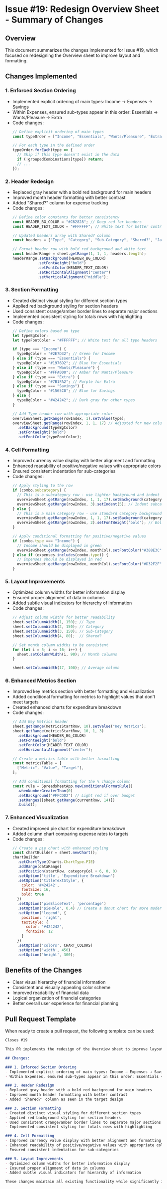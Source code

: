 # Issue #19: Redesign Overview Sheet - Summary of Changes

## Overview
This document summarizes the changes implemented for issue #19, which focused on redesigning the Overview sheet to improve layout and formatting.

## Changes Implemented

### 1. Enforced Section Ordering
- Implemented explicit ordering of main types: Income → Expenses → Savings
- Within Expenses, ensured sub-types appear in this order: Essentials → Wants/Pleasure → Extra
- Code changes:
  ```javascript
  // Define explicit ordering of main types
  const typeOrder = ["Income", "Essentials", "Wants/Pleasure", "Extra", "Savings"];
  
  // For each type in the defined order
  typeOrder.forEach(type => {
    // Skip if this type doesn't exist in the data
    if (!groupedCombinations[type]) return;
    // ...
  });
  ```

### 2. Header Redesign
- Replaced gray header with a bold red background for main headers
- Improved month header formatting with better contrast
- Added "Shared?" column for expense tracking
- Code changes:
  ```javascript
  // Define color constants for better consistency
  const HEADER_BG_COLOR = "#C62828"; // Deep red for headers
  const HEADER_TEXT_COLOR = "#FFFFFF"; // White text for better contrast on red
  
  // Updated headers array with Shared? column
  const headers = ["Type", "Category", "Sub-Category", "Shared?", "Jan-25", "Feb-25", "Mar-25", "Apr-25", "May-25", "Jun-25", "Jul-25", "Aug-25", "Sep-25", "Oct-25", "Nov-25", "Dec-25", "Average"];
  
  // Format header row with bold red background and white text
  const headerRange = sheet.getRange(1, 1, 1, headers.length);
  headerRange.setBackground(HEADER_BG_COLOR)
             .setFontWeight("bold")
             .setFontColor(HEADER_TEXT_COLOR)
             .setHorizontalAlignment("center")
             .setVerticalAlignment("middle");
  ```

### 3. Section Formatting
- Created distinct visual styling for different section types
- Applied red background styling for section headers
- Used consistent orange/amber border lines to separate major sections
- Implemented consistent styling for totals rows with highlighting
- Code changes:
  ```javascript
  // Define colors based on type
  let typeBgColor;
  let typeFontColor = "#FFFFFF"; // White text for all type headers
  
  if (type === "Income") {
    typeBgColor = "#2E7D32"; // Green for Income
  } else if (type === "Essentials") {
    typeBgColor = "#1976D2"; // Blue for Essentials
  } else if (type === "Wants/Pleasure") {
    typeBgColor = "#FFA000"; // Amber for Wants/Pleasure
  } else if (type === "Extra") {
    typeBgColor = "#7B1FA2"; // Purple for Extra
  } else if (type === "Savings") {
    typeBgColor = "#1565C0"; // Blue for Savings
  } else {
    typeBgColor = "#424242"; // Dark gray for other types
  }
  
  // Add Type header row with appropriate color
  overviewSheet.getRange(rowIndex, 1).setValue(type);
  overviewSheet.getRange(rowIndex, 1, 1, 17) // Adjusted for new column count
    .setBackground(typeBgColor)
    .setFontWeight("bold")
    .setFontColor(typeFontColor);
  ```

### 4. Cell Formatting
- Improved currency value display with better alignment and formatting
- Enhanced readability of positive/negative values with appropriate colors
- Ensured consistent indentation for sub-categories
- Code changes:
  ```javascript
  // Apply styling to the row
  if (combo.subcategory) {
    // This is a subcategory row - use lighter background and indent
    overviewSheet.getRange(rowIndex, 1, 1, 17).setBackground(categoryLightBgColor);
    overviewSheet.getRange(rowIndex, 3).setIndent(5); // Indent subcategory for visual hierarchy
  } else {
    // This is a main category row - use standard category background
    overviewSheet.getRange(rowIndex, 1, 1, 17).setBackground(categoryBgColor);
    overviewSheet.getRange(rowIndex, 2).setFontWeight("bold"); // Bold category name
  }
  
  // Apply conditional formatting for positive/negative values
  if (combo.type === "Income") {
    // Income should be displayed in green
    overviewSheet.getRange(rowIndex, monthCol).setFontColor("#388E3C"); // Green for income
  } else if (expenses.includes(combo.type)) {
    // Expenses should be displayed in red
    overviewSheet.getRange(rowIndex, monthCol).setFontColor("#D32F2F"); // Red for expenses
  }
  ```

### 5. Layout Improvements
- Optimized column widths for better information display
- Ensured proper alignment of data in columns
- Added subtle visual indicators for hierarchy of information
- Code changes:
  ```javascript
  // Adjust column widths for better readability
  sheet.setColumnWidth(1, 150); // Type
  sheet.setColumnWidth(2, 150); // Category
  sheet.setColumnWidth(3, 150); // Sub-Category
  sheet.setColumnWidth(4, 80);  // Shared?
  
  // Set month column widths to be consistent
  for (let i = 5; i <= 16; i++) {
    sheet.setColumnWidth(i, 90); // Month columns
  }
  
  sheet.setColumnWidth(17, 100); // Average column
  ```

### 6. Enhanced Metrics Section
- Improved key metrics section with better formatting and visualization
- Added conditional formatting for metrics to highlight values that don't meet targets
- Created enhanced charts for expenditure breakdown
- Code changes:
  ```javascript
  // Add Key Metrics header
  sheet.getRange(metricsStartRow, 10).setValue("Key Metrics");
  sheet.getRange(metricsStartRow, 10, 1, 3)
    .setBackground(HEADER_BG_COLOR)
    .setFontWeight("bold")
    .setFontColor(HEADER_TEXT_COLOR)
    .setHorizontalAlignment("center");
  
  // Create a metrics table with better formatting
  const metricsTable = [
    ["Metric", "Value", "Target"],
  ];
  
  // Add conditional formatting for the % change column
  const rule = SpreadsheetApp.newConditionalFormatRule()
    .whenNumberGreaterThan(0)
    .setBackground("#FFCDD2") // Light red if over budget
    .setRanges([sheet.getRange(currentRow, 14)])
    .build();
  ```

### 7. Enhanced Visualization
- Created improved pie chart for expenditure breakdown
- Added column chart comparing expense rates to targets
- Code changes:
  ```javascript
  // Create a pie chart with enhanced styling
  const chartBuilder = sheet.newChart();
  chartBuilder
    .setChartType(Charts.ChartType.PIE)
    .addRange(dataRange)
    .setPosition(startRow, categoryCol + 6, 0, 0)
    .setOption('title', 'Expenditure Breakdown')
    .setOption('titleTextStyle', {
      color: '#424242',
      fontSize: 16,
      bold: true
    })
    .setOption('pieSliceText', 'percentage')
    .setOption('pieHole', 0.4) // Create a donut chart for more modern look
    .setOption('legend', { 
      position: 'right',
      textStyle: {
        color: '#424242',
        fontSize: 12
      }
    })
    .setOption('colors', CHART_COLORS)
    .setOption('width', 450)
    .setOption('height', 300);
  ```

## Benefits of the Changes
- Clear visual hierarchy of financial information
- Consistent and visually appealing color scheme
- Improved readability of financial data
- Logical organization of financial categories
- Better overall user experience for financial planning

## Pull Request Template
When ready to create a pull request, the following template can be used:

```markdown
Closes #19

This PR implements the redesign of the Overview sheet to improve layout and formatting as specified in issue #19.

## Changes:

### 1. Enforced Section Ordering
- Implemented explicit ordering of main types: Income → Expenses → Savings
- Within Expenses, ensured sub-types appear in this order: Essentials → Wants/Pleasure → Extra

### 2. Header Redesign
- Replaced gray header with a bold red background for main headers
- Improved month header formatting with better contrast
- Added 'Shared?' column as seen in the target design

### 3. Section Formatting
- Created distinct visual styling for different section types
- Applied red background styling for section headers
- Used consistent orange/amber border lines to separate major sections
- Implemented consistent styling for totals rows with highlighting

### 4. Cell Formatting
- Improved currency value display with better alignment and formatting
- Enhanced readability of positive/negative values with appropriate colors
- Ensured consistent indentation for sub-categories

### 5. Layout Improvements
- Optimized column widths for better information display
- Ensured proper alignment of data in columns
- Added subtle visual indicators for hierarchy of information

These changes maintain all existing functionality while significantly improving the visual presentation and usability of the financial overview.
